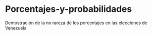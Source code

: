 # Porcentajes-y-probabilidades
Demostración de la no rareza de los porcentajes en las elecciones de Venezuela
